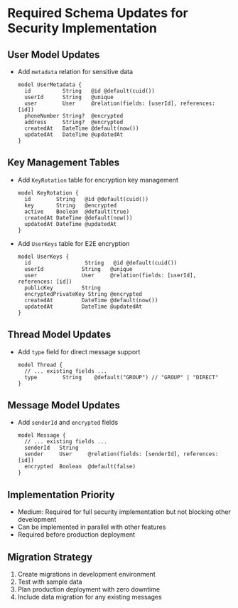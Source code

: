 # Required Schema Updates for Security Implementation

## User Model Updates
- Add `metadata` relation for sensitive data
  ```prisma
  model UserMetadata {
    id          String   @id @default(cuid())
    userId      String   @unique
    user        User     @relation(fields: [userId], references: [id])
    phoneNumber String?  @encrypted
    address     String?  @encrypted
    createdAt   DateTime @default(now())
    updatedAt   DateTime @updatedAt
  }
  ```

## Key Management Tables
- Add `KeyRotation` table for encryption key management
  ```prisma
  model KeyRotation {
    id        String   @id @default(cuid())
    key       String   @encrypted
    active    Boolean  @default(true)
    createdAt DateTime @default(now())
    updatedAt DateTime @updatedAt
  }
  ```

- Add `UserKeys` table for E2E encryption
  ```prisma
  model UserKeys {
    id                 String   @id @default(cuid())
    userId            String   @unique
    user              User     @relation(fields: [userId], references: [id])
    publicKey         String
    encryptedPrivateKey String @encrypted
    createdAt         DateTime @default(now())
    updatedAt         DateTime @updatedAt
  }
  ```

## Thread Model Updates
- Add `type` field for direct message support
  ```prisma
  model Thread {
    // ... existing fields ...
    type        String    @default("GROUP") // "GROUP" | "DIRECT"
  }
  ```

## Message Model Updates
- Add `senderId` and `encrypted` fields
  ```prisma
  model Message {
    // ... existing fields ...
    senderId   String
    sender     User     @relation(fields: [senderId], references: [id])
    encrypted  Boolean  @default(false)
  }
  ```

## Implementation Priority
- Medium: Required for full security implementation but not blocking other development
- Can be implemented in parallel with other features
- Required before production deployment

## Migration Strategy
1. Create migrations in development environment
2. Test with sample data
3. Plan production deployment with zero downtime
4. Include data migration for any existing messages 